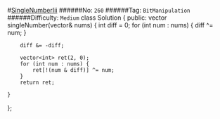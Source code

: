 #[SingleNumberIii](https://leetcode.com/problems/single-number-iii/)
######No: `260`
######Tag: `BitManipulation`
######Difficulty: `Medium`
class Solution {
public:
    vector<int> singleNumber(vector<int>& nums) {
        int diff = 0;
        for (int num : nums) {
            diff ^= num;
        }

        diff &= -diff;

        vector<int> ret(2, 0);
        for (int num : nums) {
            ret[!(num & diff)] ^= num;
        }
        return ret;

    }
};

